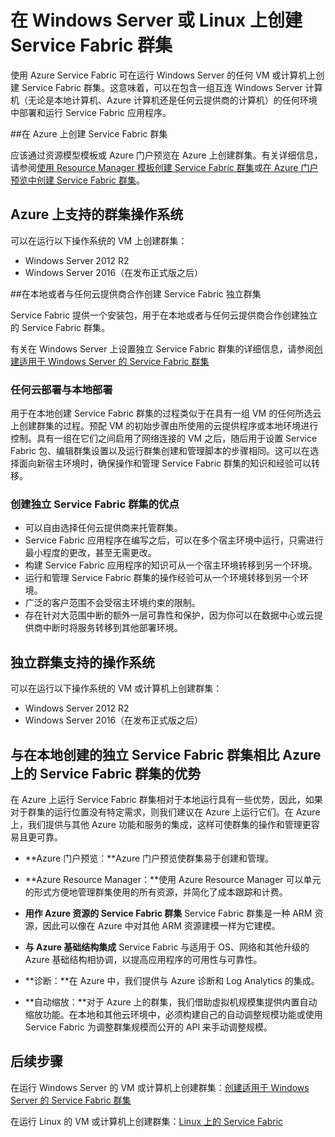 <properties
   pageTitle="在 Windows Server 和 Linux 上创建 Azure Service Fabric 群集 | Azure"
   description="Service Fabric 群集会在 Windows Server 或 Linux 上运行，这意味着你将能够在可以运行 Windows Server 和 Linux 的任何位置部署和承载 Service Fabric 应用程序。"
   services="service-fabric"
   documentationCenter=".net"
   authors="Chackdan"
   manager="timlt"
   editor=""/>  


<tags
   ms.service="service-fabric"
   ms.devlang="dotNet"
   ms.topic="article"
   ms.tgt_pltfrm="NA"
   ms.workload="NA"
   ms.date="09/22/2016"
   wacn.date="11/28/2016"
   ms.author="chackdan"/>  


# 在 Windows Server 或 Linux 上创建 Service Fabric 群集

使用 Azure Service Fabric 可在运行 Windows Server 的任何 VM 或计算机上创建 Service Fabric 群集。这意味着，可以在包含一组互连 Windows Server 计算机（无论是本地计算机、Azure 计算机还是任何云提供商的计算机）的任何环境中部署和运行 Service Fabric 应用程序。

##在 Azure 上创建 Service Fabric 群集

应该通过资源模型模板或 Azure 门户预览在 Azure 上创建群集。有关详细信息，请参阅[使用 Resource Manager 模板创建 Service Fabric 群集](/documentation/articles/service-fabric-cluster-creation-via-arm/)或[在 Azure 门户预览中创建 Service Fabric 群集](/documentation/articles/service-fabric-cluster-creation-via-portal/)。

## Azure 上支持的群集操作系统

可以在运行以下操作系统的 VM 上创建群集：

* Windows Server 2012 R2
* Windows Server 2016（在发布正式版之后）


##在本地或者与任何云提供商合作创建 Service Fabric 独立群集

Service Fabric 提供一个安装包，用于在本地或者与任何云提供商合作创建独立的 Service Fabric 群集。

有关在 Windows Server 上设置独立 Service Fabric 群集的详细信息，请参阅[创建适用于 Windows Server 的 Service Fabric 群集](/documentation/articles/service-fabric-cluster-creation-for-windows-server/)

### 任何云部署与本地部署
用于在本地创建 Service Fabric 群集的过程类似于在具有一组 VM 的任何所选云上创建群集的过程。预配 VM 的初始步骤由所使用的云提供程序或本地环境进行控制。具有一组在它们之间启用了网络连接的 VM 之后，随后用于设置 Service Fabric 包、编辑群集设置以及运行群集创建和管理脚本的步骤相同。这可以在选择面向新宿主环境时，确保操作和管理 Service Fabric 群集的知识和经验可以转移。

### 创建独立 Service Fabric 群集的优点
* 可以自由选择任何云提供商来托管群集。
* Service Fabric 应用程序在编写之后，可以在多个宿主环境中运行，只需进行最小程度的更改，甚至无需更改。
* 构建 Service Fabric 应用程序的知识可从一个宿主环境转移到另一个环境。
* 运行和管理 Service Fabric 群集的操作经验可从一个环境转移到另一个环境。
* 广泛的客户范围不会受宿主环境约束的限制。
* 存在针对大范围中断的额外一层可靠性和保护，因为你可以在数据中心或云提供商中断时将服务转移到其他部署环境。

## 独立群集支持的操作系统
可以在运行以下操作系统的 VM 或计算机上创建群集：

* Windows Server 2012 R2
* Windows Server 2016（在发布正式版之后）

## 与在本地创建的独立 Service Fabric 群集相比 Azure 上的 Service Fabric 群集的优势

在 Azure 上运行 Service Fabric 群集相对于本地运行具有一些优势，因此，如果对于群集的运行位置没有特定需求，则我们建议在 Azure 上运行它们。在 Azure 上，我们提供与其他 Azure 功能和服务的集成，这样可使群集的操作和管理更容易且更可靠。

* **Azure 门户预览：**Azure 门户预览使群集易于创建和管理。

* **Azure Resource Manager：**使用 Azure Resource Manager 可以单元的形式方便地管理群集使用的所有资源，并简化了成本跟踪和计费。
* **用作 Azure 资源的 Service Fabric 群集** Service Fabric 群集是一种 ARM 资源，因此可以像在 Azure 中对其他 ARM 资源建模一样为它建模。
* **与 Azure 基础结构集成** Service Fabric 与适用于 OS、网络和其他升级的 Azure 基础结构相协调，以提高应用程序的可用性与可靠性。
* **诊断：**在 Azure 中，我们提供与 Azure 诊断和 Log Analytics 的集成。
* **自动缩放：**对于 Azure 上的群集，我们借助虚拟机规模集提供内置自动缩放功能。在本地和其他云环境中，必须构建自己的自动调整规模功能或使用 Service Fabric 为调整群集规模而公开的 API 来手动调整规模。

## 后续步骤
在运行 Windows Server 的 VM 或计算机上创建群集：[创建适用于 Windows Server 的 Service Fabric 群集](/documentation/articles/service-fabric-cluster-creation-for-windows-server/)

在运行 Linux 的 VM 或计算机上创建群集：[Linux 上的 Service Fabric](/documentation/articles/service-fabric-linux-overview/)

<!---HONumber=Mooncake_1121_2016-->